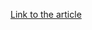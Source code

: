 [Link to the article](https://developer.android.com/about/versions/10/privacy/changes#clipboard-data)
